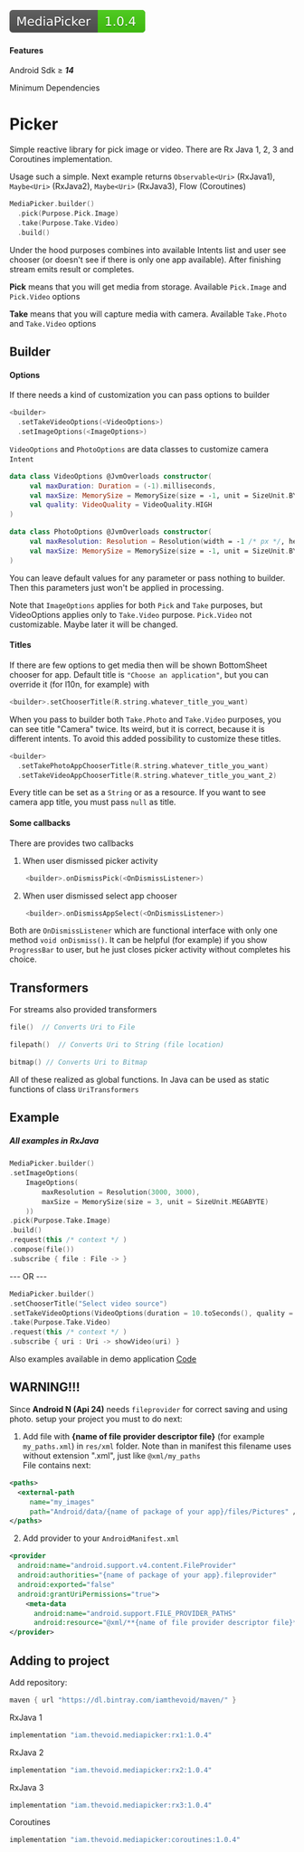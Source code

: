 
[<img src="lib.svg">](https://bintray.com/beta/#/iamthevoid/maven/MediaPicker)  

#### Features

Android Sdk ≥ ***14*** 

Minimum Dependencies 

# Picker
Simple reactive library for pick image or video. There are Rx Java 1, 2, 3 and Coroutines implementation. 
 
Usage such a simple. Next example returns `Observable<Uri>` (RxJava1), `Maybe<Uri>` (RxJava2), `Maybe<Uri>` (RxJava3), Flow<Uri> (Coroutines)    
 
```kotlin    
MediaPicker.builder()
  .pick(Purpose.Pick.Image)
  .take(Purpose.Take.Video) 
  .build()
``` 

Under the hood purposes combines into available Intents list and user see chooser (or doesn't see if there is only one app available). After finishing stream emits result or completes. 

**Pick** means that you will get media from storage. Available `Pick.Image` and `Pick.Video` options

**Take** means that you will capture media with camera. Available `Take.Photo` and `Take.Video` options
  
## Builder   
#### Options  
If there needs a kind of customization you can pass options to builder
 ```kotlin 
<builder>
   .setTakeVideoOptions(<VideoOptions>)
   .setImageOptions(<ImageOptions>)
```  
`VideoOptions` and `PhotoOptions` are data classes to customize camera `Intent`  
```kotlin 
data class VideoOptions @JvmOverloads constructor(    
     val maxDuration: Duration = (-1).milliseconds,    
     val maxSize: MemorySize = MemorySize(size = -1, unit = SizeUnit.BYTE),    
     val quality: VideoQuality = VideoQuality.HIGH
)  
```  
```kotlin 
data class PhotoOptions @JvmOverloads constructor(    
     val maxResolution: Resolution = Resolution(width = -1 /* px */, height = -1 /* px */),    
     val maxSize: MemorySize = MemorySize(size = -1, unit = SizeUnit.BYTE)   
)  
```  
  
You can leave default values for any parameter or pass nothing to builder. Then this parameters just won't be applied in processing. 

Note that `ImageOptions` applies for both `Pick` and `Take` purposes, but VideoOptions applies only to `Take.Video` purpose. `Pick.Video` not customizable. Maybe later it will be changed. 
#### Titles  
If there are few options to get media then will be shown BottomSheet chooser for app. Default title is `"Choose an application"`, but you can override it (for l10n, for example) with 
```kotlin    
<builder>.setChooserTitle(R.string.whatever_title_you_want)  
 ``` 
 When you pass to builder both `Take.Photo` and `Take.Video` purposes, you can see title "Camera" twice. Its weird, but it is correct, because it is different intents. To avoid this added possibility to customize these titles. 
```kotlin    
<builder>
  .setTakePhotoAppChooserTitle(R.string.whatever_title_you_want)
  .setTakeVideoAppChooserTitle(R.string.whatever_title_you_want_2)  
 ``` 

Every title can be set as a `String` or as a resource. If you want to see camera app title, you must pass `null` as title.
#### Some callbacks

There are provides two callbacks

 1. When user dismissed picker activity 
```kotlin    
    <builder>.onDismissPick(<OnDismissListener>)  
``` 
 2. When user dismissed select app chooser
```kotlin    
    <builder>.onDismissAppSelect(<OnDismissListener>)  
```
Both are `OnDismissListener` which are functional interface with only one method `void onDismiss()`. It can be helpful (for example) if you show `ProgressBar` to user, but he just closes picker activity without completes his choice.  

## Transformers  
For streams also provided transformers  
  
  ```kotlin 
file()  // Converts Uri to File  
```   
```kotlin 
filepath()  // Converts Uri to String (file location)  
```  
```kotlin 
bitmap() // Converts Uri to Bitmap 
```  
All of these realized as global functions. In Java can be used as static functions of class `UriTransformers`  
  
 ## Example  
 ##### All examples in RxJava  
  ```kotlin      
 MediaPicker.builder()    
  .setImageOptions(
      ImageOptions(
          maxResolution = Resolution(3000, 3000), 
          maxSize = MemorySize(size = 3, unit = SizeUnit.MEGABYTE)
      ))
  .pick(Purpose.Take.Image) 
  .build()   
  .request(this /* context */ )    
  .compose(file())    
.subscribe { file : File -> } 
```    
 --- OR ---    
 ```kotlin    
 MediaPicker.builder()  
 .setChooserTitle("Select video source")  
 .setTakeVideoOptions(VideoOptions(duration = 10.toSeconds(), quality = VideoQuality.HIGH))
 .take(Purpose.Take.Video)    
 .request(this /* context */ ) 
 .subscribe { uri : Uri -> showVideo(uri) } 
``` 
Also examples available in demo application [Code](app/src/main/java/iam/thevoid/mediapickertest)  
  ## WARNING!!! 
  Since **Android N (Api 24)** needs `fileprovider` for correct saving and using photo. setup your project you must to do next:    
   1) Add file with **{name of file provider descriptor file}** (for example `my_paths.xml`) in `res/xml` folder. Note than in manifest this filename uses without extension ".xml", just like `@xml/my_paths`    
 File contains next: 
 ```xml    
 <paths>    
   <external-path   
      name="my_images"  
      path="Android/data/{name of package of your app}/files/Pictures" />    
</paths> 
```    
 2) Add provider to your `AndroidManifest.xml` 
 ```xml    
 <provider 
   android:name="android.support.v4.content.FileProvider"    
   android:authorities="{name of package of your app}.fileprovider"    
   android:exported="false"    
   android:grantUriPermissions="true">    
     <meta-data    
       android:name="android.support.FILE_PROVIDER_PATHS"    
       android:resource="@xml/**{name of file provider descriptor file}**" />    
</provider> 
```    


 ## Adding to project    
 Add repository: 
 ```groovy    
maven { url "https://dl.bintray.com/iamthevoid/maven/" } 
``` 
RxJava 1 
```groovy      
implementation "iam.thevoid.mediapicker:rx1:1.0.4"
 ```
 RxJava 2 
 ```groovy      
implementation "iam.thevoid.mediapicker:rx2:1.0.4"
 ```
 RxJava 3 
 ```groovy      
implementation "iam.thevoid.mediapicker:rx3:1.0.4"
 ```
 Coroutines 
 ```groovy      
implementation "iam.thevoid.mediapicker:coroutines:1.0.4"
 ```
